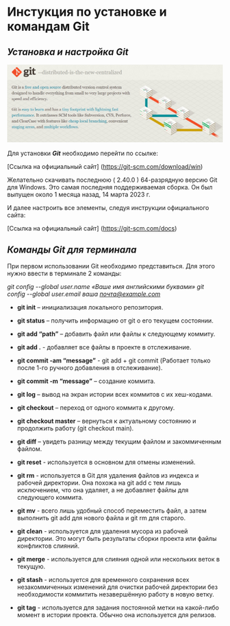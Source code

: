 # Инстукция по установке и командам Git

## ***Установка и настройка Git***

![Git](Git.jpg)

Для установки ***Git*** необходимо перейти по ссылке:

[Ссылка на официальный сайт] (https://git-scm.com/download/win)

Желательно скачивать последнюю ( 2.40.0 ) 64-разрядную версию Git для Windows. Это самая последняя поддерживаемая сборка. Он был выпущен около 1 месяца назад, 14 марта 2023 г.

И далее настроить все элементы, следуя инструкции официального сайта:

[Ссылка на официальный сайт] (https://git-scm.com/docs)

## ***Команды Git для терминала***

При первом использовании Git необходимо представиться.  Для этого нужно ввести в терминале 2 команды:

*git config --global user.name «Ваше имя английскими буквами»* 
*git config --global user.email ваша почта@example.com*

* **git init** – инициализация локального репозитория.

* **git status** – получить информацию от git о его текущем состоянии.

* **git add “path”** – добавить файл или файлы к следующему коммиту.

* **git add .** - добавляет все файлы в проекте в отслеживание.

* **git commit -am “message”** - git add + git commit (Работает только после 1-го ручного добавления в отслеживание).

* **git commit -m “message”** – создание коммита.

* **git log** – вывод на экран истории всех коммитов с их хеш-кодами.

* **git checkout** – переход от одного коммита к другому.

* **git checkout master** – вернуться к актуальному состоянию и продолжить работу (git checkout main).

* **git diff** – увидеть разницу между текущим файлом и закоммиченным файлом.

* **git reset** - используется в основном для отмены изменений. 

* **git rm** - используется в Git для удаления файлов из индекса и рабочей директории. Она похожа на git add с тем лишь исключением, что она удаляет, а не добавляет файлы для следующего коммита.

* **git mv** - всего лишь удобный способ переместить файл, а затем выполнить git add для нового файла и git rm для старого.

* **git clean** - используется для удаления мусора из рабочей директории. Это могут быть результаты сборки проекта или файлы конфликтов слияний.

* **git merge** - используется для слияния одной или нескольких веток в текущую.

* **git stash** - используется для временного сохранения всех незакоммиченных изменений для очистки рабочей директории без необходимости коммитить незавершённую работу в новую ветку.

* **git tag** - используется для задания постоянной метки на какой-либо момент в истории проекта. Обычно она используется для релизов.